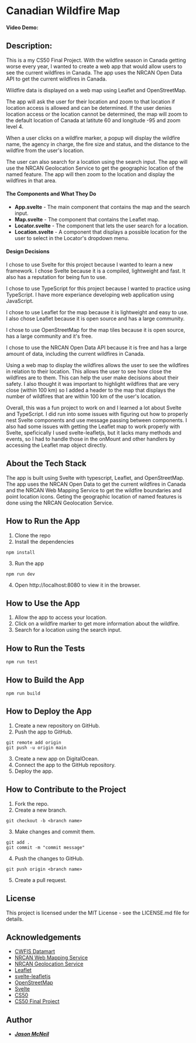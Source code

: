 # Canadian Wildfire Map

#### Video Demo:  <URL HERE>

## Description:

This is a my CS50 Final Project. With the wildfire season in Canada getting worse every year, I wanted to create a web app that would allow users to see the current wildfires in Canada. The app uses the NRCAN Open Data API to get the current wildfires in Canada.

Wildfire data is displayed on a web map using Leaflet and OpenStreetMap.

The app will ask the user for their location and zoom to that location if location access is allowed and can be determined. If the user denies location access or the location cannot be determined, the map will zoom to the default location of Canada at latitute 60 and longitude -95 and zoom level 4.

When a user clicks on a wildfire marker, a popup will display the wildfire name, the agency in charge, the fire size and status, and the distance to the wildfire from the user's location.

The user can also search for a location using the search input. The app will use the NRCAN Geolocation Service to get the geographic location of the named feature. The app will then zoom to the location and display the wildfires in that area.

#### The Components and What They Do

* **App.svelte** - The main component that contains the map and the search input.
* **Map.svelte** - The component that contains the Leaflet map.
* **Locator.svelte** - The component that lets the user search for a location.
* **Location.svelte** - A component that displays a possible location for the user to select in the Locator's dropdown menu.

#### Design Decisions

I chose to use Svelte for this project because I wanted to learn a new framework. I chose Svelte because it is a compiled, lightweight and fast. It also has a reputation for being fun to use.

I chose to use TypeScript for this project because I wanted to practice using TypeScript. I have more experiance developing web application using JavaScript.

I chose to use Leaflet for the map because it is lightweight and easy to use. I also chose Leaflet because it is open source and has a large community.

I chose to use OpenStreetMap for the map tiles because it is open source, has a large community and it's free.

I chose to use the NRCAN Open Data API because it is free and has a large amount of data, including the current wildfires in Canada.

Using a web map to display the wildfires allows the user to see the wildfires in relation to their location. This allows the user to see how close the wildfires are to them. This can help the user make decisions about their safety. I also thought it was important to highlight wildfires that are very close (within 100 km) so I added a header to the map that displays the number of wildfires that are within 100 km of the user's location.

Overall, this was a fun project to work on and I learned a lot about Svelte and TypeScript. I did run into some issues with figuring out how to properly nest Svelte components and use message passing between components. I also had some issues with getting the Leaflet map to work properly with Svelte, speficically I used svelte-leafletjs, but it lacks many methods and events, so I had to handle those in the onMount and other handlers by accessing the Leaflet map object directly.

## About the Tech Stack
The app is built using Svelte with typescript, Leaflet, and OpenStreetMap. The app uses the NRCAN Open Data to get the current wildfires in Canada and the NRCAN Web Mapping Service to get the wildfire boundaries and point location icons. Geting the geographic location of named features is done using the NRCAN Geolocation Service.

## How to Run the App
1. Clone the repo
2. Install the dependencies
```
npm install
```
3. Run the app
```
npm run dev
```
4. Open http://localhost:8080 to view it in the browser.

## How to Use the App
1. Allow the app to access your location.
2. Click on a wildfire marker to get more information about the wildfire.
3. Search for a location using the search input.

## How to Run the Tests
```
npm run test
```

## How to Build the App
```
npm run build
```

## How to Deploy the App
1. Create a new repository on GitHub.
2. Push the app to GitHub.
```
git remote add origin
git push -u origin main
```
3. Create a new app on DigitalOcean.
4. Connect the app to the GitHub repository.
5. Deploy the app.

## How to Contribute to the Project
1. Fork the repo.
2. Create a new branch.
```
git checkout -b <branch name>
```
3. Make changes and commit them.
```
git add .
git commit -m "commit message"
```
4. Push the changes to GitHub.
```
git push origin <branch name>
```
5. Create a pull request.

## License
This project is licensed under the MIT License - see the LICENSE.md file for details.

## Acknowledgements
* [CWFIS Datamart](https://cwfis.cfs.nrcan.gc.ca/datamart)
* [NRCAN Web Mapping Service](https://cwfis.cfs.nrcan.gc.ca/geoserver/public/wms?service=WMS&request=getcapabilities&version=1.1.0&layers=activefires_current&legend_format=image/png&feature_info_type=text/plain)
* [NRCAN Geolocation Service](https://geogratis.gc.ca/services/geolocation/en/locate?q=)
* [Leaflet](https://leafletjs.com/)
* [svelte-leafletjs](https://github.com/ngyewch/svelte-leaflet)
* [OpenStreetMap](https://www.openstreetmap.org/)
* [Svelte](https://svelte.dev/)
* [CS50](https://cs50.harvard.edu/x/2023/)
* [CS50 Final Project](https://cs50.harvard.edu/x/2023/project/)

## Author
* [***Jason McNeil***](https://github.com/sixcolors)